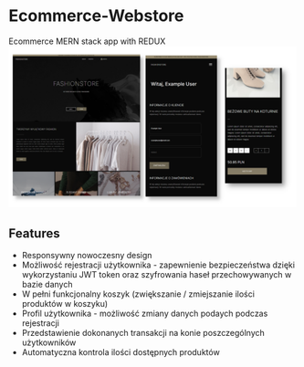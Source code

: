 # Ecommerce-Webstore
Ecommerce MERN stack app with REDUX
<img src="./frontend/public/images/ecommerce-screen.png">

## Features

- Responsywny nowoczesny design
- Możliwość rejestracji użytkownika - zapewnienie bezpieczeństwa dzięki wykorzystaniu JWT token oraz szyfrowania haseł przechowywanych w bazie danych
- W pełni funkcjonalny koszyk (zwiększanie / zmiejszanie ilości produktów w koszyku)
- Profil użytkownika - możliwość zmiany danych podaych podczas rejestracji
- Przedstawienie dokonanych transakcji na konie poszczególnych użytkowników
- Automatyczna kontrola ilości dostępnych produktów
